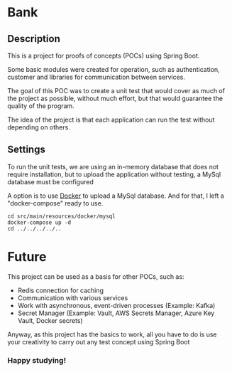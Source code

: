 # Bank

## Description

This is a project for proofs of concepts (POCs) using Spring Boot.

Some basic modules were created for operation, such as authentication, customer and libraries for communication between services.

The goal of this POC was to create a unit test that would cover as much of the project as possible, without much effort, but that would guarantee the quality of the program.

The idea of the project is that each application can run the test without depending on others.

## Settings

To run the unit tests, we are using an in-memory database that does not require installation, but to upload the application without testing, a MySql database must be configured

A option is to use [Docker](https://www.docker.com/) to upload a MySql database. And for that, I left a "docker-compose" ready to use.

```
cd src/main/resources/docker/mysql
docker-compose up -d
cd ../../../../..
```

# Future

This project can be used as a basis for other POCs, such as:

* Redis connection for caching
* Communication with various services
* Work with asynchronous, event-driven processes (Example: Kafka)
* Secret Manager (Example: Vault, AWS Secrets Manager, Azure Key Vault, Docker secrets)

Anyway, as this project has the basics to work, all you have to do is use your creativity to carry out any test concept using Spring Boot

### Happy studying!
